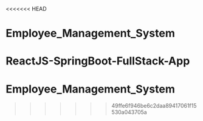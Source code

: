 <<<<<<< HEAD
# Employee_Management_System
ReactJS-SpringBoot-FullStack-App
=======
# Employee_Management_System
>>>>>>> 49ffe6f946be6c2daa89417061f15530a043705a
